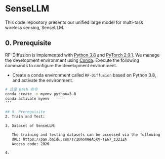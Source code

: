 # SenseLLM
This code repository presents our unified large model for multi-task wireless sensing, SenseLLM.

## 0. Prerequisite

RF-Diffusion is implemented with [Python 3.8](https://www.python.org/downloads/release/python-380/) and [PyTorch 2.0.1](https://pytorch.org/get-started/previous-versions/). We manage the development environment using [Conda](https://docs.conda.io/en/latest/). Execute the following commands to configure the development environment.

- Create a conda environment called `RF-Diffusion` based on Python 3.8, and activate the environment.

```bash
# 这是 Bash 命令
conda create -n myenv python=3.8
conda activate myenv
‘’‘

## 0. Prerequisite
2. Train and Test: 
   
3. Dataset of SenseLLM:

   The training and testing datasets can be accessed via the following link:
   URL: https://pan.baidu.com/s/1Umom0eA5KV-TEG7_zJ21ZA
   Access code: 2026

4. 
